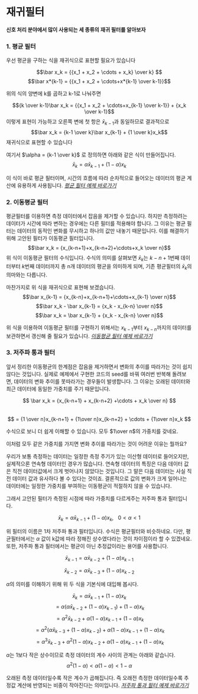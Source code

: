 # 재귀필터

**신호 처리 분야에서 많이 사용되는 세 종류의 재귀 필터를 알아보자**

### 1. 평균 필터

우선 평균을 구하는 식을 재귀식으로 표현할 필요가 있습니다

$$\bar x_k =  {{x_1 + x_2 + \cdots + x_k} \over k} $$
$$\bar x*{k-1} = {{x_1 + x_2 + \cdots+x*{k-1} \over k-1}}$$

위의 식의 양변에 k를 곱하고 k-1로 나눠주면

$${k \over k-1}\bar x_k = {{x_1 + x_2 + \cdots+x_{k-1} \over k-1}} + {x_k \over k-1}$$
이렇게 표현이 가능하고 오른쪽 변에 첫 항은 $\bar x_{k-1}$과 동일하므로 결과적으로
$$\bar x_k = {k-1 \over k}\bar x_{k-1} + {1 \over k}x_k$$
재귀식으로 표현할 수 있습니다

여기서 $\alpha = {k-1 \over k}$ 로 정의하면 아래와 같은 식이 만들어집니다.
$$\bar x_k = \alpha \bar x_{k-1} + (1-\alpha)x_k$$

이 식이 바로 평균 필터이며, 시간의 흐름에 따라 순차적으로 들어오는 데이터의 평균 계산에 유용하게 사용됩니다.
[_평균 필터 예제 바로가기_](./실습/AvgFilter.ipynb)

### 2. 이동평균 필터

평균필터를 이용하면 측정 데이터에서 잡음을 제거할 수 있습니다.
하지만 측정하려는 데이터가 시간에 따라 변하는 경우에는 다른 필터를 적용해야 합니다.
그 이유는 평균 필터는 데이터의 동적인 변화를 무시하고 하나의 값만 내놓기 때문입니다.
이를 해결하기 위해 고안된 필터가 이동평균 필터입니다.
$$\bar x_k = {x_{k-n+1}+x_{k-n+2}+\cdots+x_k \over n}$$
위 식이 이동평균 필터의 수식입니다.
수식의 의미를 살펴보면 $\bar x_k$는 $k-n+1$번째 데이터부터 $k$번째 데이터까지 총 n개 데이터의 평균을 의미하게 되며, 기존 평균필터의 $\bar x_k$의 의마와는 다릅니다.

마찬가지로 위 식을 재귀식으로 표현해 보겠습니다.
$$\bar x_{k-1} = {x_{k-n}+x_{k-n+1}+\cdots+x_{k-1} \over n}$$
$$\bar x_k - \bar x_{k-1} = {x_k - x_{k-n} \over n}$$
$$\bar x_k = \bar x_{k-1} + {x_k - x_{k-n} \over n}$$

위 식을 이용하여 이동평균 필터를 구현하기 위해서는 $x_{k-1}$부터 $x_{k-n}$까지의 데이터를 보관하면서 갱신해 줄 필요가 있습니다.
[_이동평균 필터 예제 바로가기_](./실습/MoveAvgFilter.ipynb)

### 3. 저주파 통과 필터 

앞서 정리한 이동평균의 한계점은 잡음을 제거하면서 변화의 추이를 따라가는 것이 쉽지 않다는 것입니다.
실제로 예제에서 구현한 코드의 seed를 바꿔 여러번 반복해 돌려보면, 데이터의 변화 추이를 못따라가는 경우들이 발생합니다. 그 이유는 오래된 데이터와 최근 데이터에 동일한 가중치를 주기 때문입니다.

$$ \bar x_k = {x_{k-n+1} + x_{k-n+2} +\cdots + x_k \over n} $$
<br>
$$ = {1 \over n}x_{k-n+1} + {1\over n}x_{k-n+2} + \cdots + {1\over n}x_k $$

수식으로 보니 더 쉽게 이해할 수 있습니다. 모두 $1\over n$의 가중치를 갖네요.

이처럼 모두 같은 가중치를 가지면 변화 추이를 따라가는 것이 어려운 이유는 뭘까요?

우리가 보통 측정하는 데이터는 일정한 측정 주기가 있는 이산형 데이터로 들어오지만, 실제적으론 연속형 데이터인 경우가 많습니다. 연속형 데이터의 특징은 다음 데이터 값은 직전 데이터값에서 크게 벗어나지 않았다는 것입니다. 그 말은 다음 데이터는 사실 직전 데이터 값과 유사하다 볼 수 있다는 것이죠. 결론적으로 값의 변화가 크게 일어나는 데이터에는 일정한 가중치를 부여하는 이동평균이 적절하지 않을 수 있습니다.

그래서 고안된 필터가 측정된 시점에 따라 가중치를 다르게주는 저주파 통과 필터입니다.

$$\bar x_k = \alpha \bar x_{k-1} + (1-\alpha)x_k ,\ \ \ 0 < \alpha < 1$$

위 필터의 이름은 1차 저주파 통과 필터입니다. 수식은 평균필터와 비슷하네요. 다만, 평균필터에서는 $\alpha$ 값이 k값에 따라 정해진 상수였다라는 것이 차이점이라 할 수 있겠네요. 또한, 저주파 통과 필터에서는 평균이 아닌 추정값이라는 용어를 사용합니다.

$$\bar x_{k-1} = \alpha \bar x_{k-2} + (1-\alpha)x_{k-1}$$

$$\bar x_{k-2} = \alpha \bar x_{k-3} + (1-\alpha)x_{k-2}$$

$\alpha$의 의미를 이해하기 위해 위 두 식을 기본식에 대입해 봅시다.

$$ \bar x_k = \alpha \bar x_{k-1} + (1-\alpha)x_k $$
$$ = \alpha (\alpha \bar x_{k-2} + (1-\alpha)x_{k-1}) + (1-\alpha)x_k $$
$$ = \alpha^2 \bar x_{k-2} + \alpha(1-\alpha)x_{k-1} + (1-\alpha)x_k $$
$$ =\alpha ^2 (\alpha \bar x_{k-3} + (1-\alpha)x_{k-2}) + \alpha(1-\alpha)x_{k-1} + (1-\alpha)x_k $$
$$ = \alpha^3 \bar x_{k-3} + \alpha ^2 (1-\alpha)x_{k-2} + \alpha(1-\alpha)x_{k-1} + (1-\alpha)x_k $$

$\alpha$는 1보다 작은 상수이므로 측정 데이터의 계수 사이의 관계는 아래와 같습니다.
$$\alpha ^2 (1-\alpha) < \alpha(1-\alpha) < 1-\alpha$$

오래된 측정 데이터일수록 작은 계수가 곱해집니다. 즉 오래전 측정한 데이터일수록 추정값 계산에 반영되는 비중이 작아진다는 의미입니다.
[_저주파 통과 필터 예제 바로가기_](./실습/LowPassFilter.ipynb)
